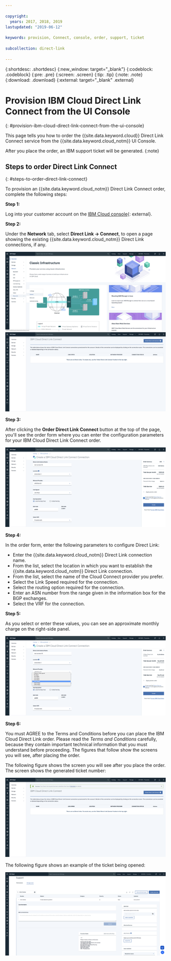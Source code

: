 ```yaml
---

copyright:
  years: 2017, 2018, 2019
lastupdated: "2019-06-12"

keywords: provision, Connect, console, order, support, ticket

subcollection: direct-link

---
```


{:shortdesc: .shortdesc}
{:new_window: target="_blank"}
{:codeblock: .codeblock}
{:pre: .pre}
{:screen: .screen}
{:tip: .tip}
{:note: .note}
{:download: .download}
{:external: target="_blank" .external}


# Provision IBM Cloud Direct Link Connect from the UI Console
{: #provision-ibm-cloud-direct-link-connect-from-the-ui-console}

This page tells you how to order the {{site.data.keyword.cloud}} Direct Link Connect service from the {{site.data.keyword.cloud_notm}} UI Console.

After you place the order, an IBM support ticket will be generated.
{:note}

## Steps to order Direct Link Connect
{: #steps-to-order-direct-link-connect}

To provision an {{site.data.keyword.cloud_notm}} Direct Link Connect order, complete the following steps:

**Step 1:**

Log into your customer account on the [IBM Cloud console](https://cloud.ibm.com/){: external}.

**Step 2:**

Under the **Network** tab, select **Direct Link -> Connect**, to open a page showing the existing {{site.data.keyword.cloud_notm}} Direct Link connections, if any.

![step 2](images/pup_connect_offering.png)
![step 2a](images/pup_connect_list_empty.png)

**Step 3:**

After clicking the **Order Direct Link Connect** button at the top of the page, you'll see the order form where you can enter the configuration parameters for your IBM Cloud Direct Link Connect order.

![step 3](images/pup_connect_create_valid.png)

**Step 4:**

In the order form, enter the following parameters to configure Direct Link:

  - Enter the {{site.data.keyword.cloud_notm}} Direct Link connection name.
  - From the list, select the location in which you want to establish the {{site.data.keyword.cloud_notm}} Direct Link connection.
  - From the list, select the name of the Cloud Connect provider you prefer.
  - Select the Link Speed required for the connection.
  - Select the routing option required for the connection.
  - Enter an ASN number from the range given in the information box for the BGP exchanges.
  - Select the VRF for the connection.

**Step 5:**

As you select or enter these values, you can see an approximate monthly charge on the right-side panel.

![step 5](images/pup_connect_create_linkSpeedPrice.png)

**Step 6:**

You must AGREE to the Terms and Conditions before you can place the IBM Cloud Direct Link order. Please read the _Terms and Conditions_ carefully, because they contain important technical information that you must understand before proceeding. The figures that follow show the screens you will see, after placing the order.

The following figure shows the screen you will see after you place the order. The screen shows the generated ticket number:

![step7a](images/pup_connect_list_ticket_notification.png)

The following figure shows an example of the ticket being opened:

![step7b](images/pup_connect_ticket_details.png)
